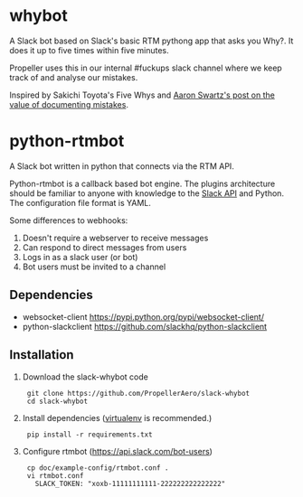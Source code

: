 whybot
======
A Slack bot based on Slack's basic RTM pythong app that asks you Why?. It does it up to five times within five minutes.

Propeller uses this in our internal #fuckups slack channel where we keep track of and analyse our mistakes.

Inspired by Sakichi Toyota's Five Whys and [Aaron Swartz's post on the value of documenting mistakes](http://www.aaronsw.com/weblog/geremiah).

python-rtmbot
=============
A Slack bot written in python that connects via the RTM API.

Python-rtmbot is a callback based bot engine. The plugins architecture should be familiar to anyone with knowledge to the [Slack API](https://api.slack.com) and Python. The configuration file format is YAML.

Some differences to webhooks:

1. Doesn't require a webserver to receive messages
2. Can respond to direct messages from users
3. Logs in as a slack user (or bot)
4. Bot users must be invited to a channel

Dependencies
----------
* websocket-client https://pypi.python.org/pypi/websocket-client/
* python-slackclient https://github.com/slackhq/python-slackclient

Installation
-----------

1. Download the slack-whybot code

        git clone https://github.com/PropellerAero/slack-whybot
        cd slack-whybot

2. Install dependencies ([virtualenv](http://virtualenv.readthedocs.org/en/latest/) is recommended.)

        pip install -r requirements.txt

3. Configure rtmbot (https://api.slack.com/bot-users)
        
        cp doc/example-config/rtmbot.conf .
        vi rtmbot.conf
          SLACK_TOKEN: "xoxb-11111111111-222222222222222"

